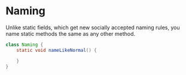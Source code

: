 # Naming

Unlike static fields, which get new socially accepted naming rules,
you name static methods the same as any other method.

```java
class Naming {
    static void nameLikeNormal() {

    }
}
```
